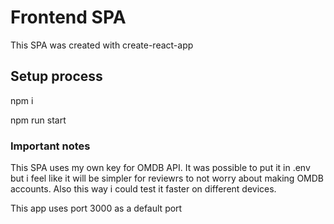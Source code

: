 # Frontend SPA

This SPA was created with create-react-app

## Setup process

npm i

npm run start

### Important notes

This SPA uses my own key for OMDB API. It was possible to put it in .env but i feel like it will be simpler for reviewrs to not worry about making
OMDB accounts. Also this way i could test it faster on different devices.


This app uses port 3000 as a default port